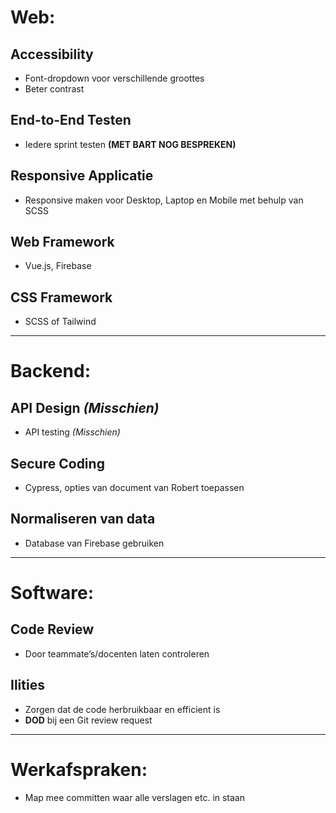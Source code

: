 # Web:

## Accessibility
- Font-dropdown voor verschillende groottes
- Beter contrast

## End-to-End Testen
- Iedere sprint testen **(MET BART NOG BESPREKEN)**

## Responsive Applicatie
- Responsive maken voor Desktop, Laptop en Mobile met behulp van SCSS

## Web Framework
- Vue.js, Firebase

## CSS Framework
- SCSS of Tailwind

---

# Backend:

## API Design *(Misschien)*
- API testing *(Misschien)*

## Secure Coding
- Cypress, opties van document van Robert toepassen

## Normaliseren van data
- Database van Firebase gebruiken

---

# Software:

## Code Review
- Door teammate’s/docenten laten controleren

## Ilities
- Zorgen dat de code herbruikbaar en efficient is
- **DOD** bij een Git review request

---

# Werkafspraken:
- Map mee committen waar alle verslagen etc. in staan
